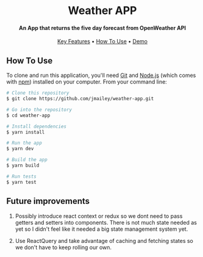 <h1 align="center">
Weather APP
</h1>

<h4 align="center">An App that returns the five day forecast from OpenWeather API</h4>

<p align="center">
  <a href="#key-features">Key Features</a> •
  <a href="#how-to-use">How To Use</a> •
  <a target="__blank" rel="noopener" href="https://weather-app-three-eta-54.vercel.app/">Demo</a>

</p>

## How To Use

To clone and run this application, you'll need [Git](https://git-scm.com) and [Node.js](https://nodejs.org/en/download/) (which comes with [npm](http://npmjs.com)) installed on your computer. From your command line:

```bash
# Clone this repository
$ git clone https://github.com/jmailey/weather-app.git

# Go into the repository
$ cd weather-app

# Install dependencies
$ yarn install

# Run the app
$ yarn dev

# Build the app
$ yarn build

# Run tests
$ yarn test
```

## Future improvements

1. Possibly introduce react context or redux so we dont need to pass getters and setters into components. There is not much state needed as yet so I didn't feel like it needed a big state management system yet.

2. Use ReactQuery and take advantage of caching and fetching states so we don't have to keep rolling our own.
